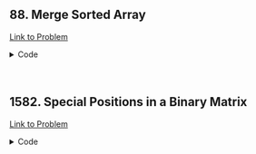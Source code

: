 <h2>88. Merge Sorted Array</h2>

[Link to Problem](https://leetcode.com/problems/merge-sorted-array)

<details><summary>Code</summary>

```java
package striver_sde_sheet.array2;

public class LC88 {
    public void merge(int[] nums1, int m, int[] nums2, int n) {
        if (n >= 0) System.arraycopy(nums2, 0, nums1, m, n);

        int gap = m + n;
        do {
            gap = (gap + 1) / 2;
            int i = 0, j = i + gap;

            while (j < m + n) {
                if (nums1[i] > nums1[j]) {
                    nums1[i] = nums1[i] + nums1[j];
                    nums1[j] = nums1[i] - nums1[j];
                    nums1[i] = nums1[i] - nums1[j];
                }

                i++; j++;
            }
        } while (gap > 1);
    }
}
```

</details>

<br>
<br>

<h2>1582. Special Positions in a Binary Matrix</h2>

[Link to Problem](https://leetcode.com/problems/special-positions-in-a-binary-matrix)

<details><summary>Code</summary>

```java
import java.util.ArrayList;
import java.util.List;

public class LC1582 {
    public int numSpecial(int[][] mat) {
        List<Integer> rows = new ArrayList<>();
        List<Integer> cols = new ArrayList<>();

        for (int i = 0; i < mat.length; i++) {
            int one = 0;
            for (int j = 0; j < mat[0].length; j++) {
                if (mat[i][j] == 1) one++;
            }

            if (one == 1) rows.add(i);
        }

        for (int i = 0; i < mat[0].length; i++) {
            int one = 0;
            for (int[] ints : mat) {
                if (ints[i] == 1) one++;
            }

            if (one == 1) cols.add(i);
        }

        int answer = 0;
        for (int i : rows) {
            for (int j : cols) {
                if (mat[i][j] == 1) answer++;
            }
        }

        return answer;
    }
}
```

</details>
